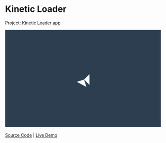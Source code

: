# Kinetic Loader

Project: Kinetic Loader app

![cover](cover.png)

[Source Code](./README.md) | [Live Demo](https://gattuso.dev/js-projects/kinetic-loader/index)
